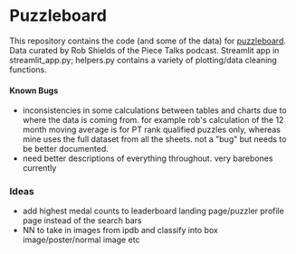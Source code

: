 # Puzzleboard
This repository contains the code (and some of the data) for [puzzleboard](https://puzzleboard.streamlit.app/). Data curated by Rob Shields of the Piece Talks podcast. Streamlit app in streamlit_app.py; helpers.py contains a variety of plotting/data cleaning functions.

#### Known Bugs
- inconsistencies in some calculations between tables and charts due to where the data is coming from. for example rob's calculation of the 12 month moving average is for PT rank qualified puzzles only, whereas mine uses the full dataset from all the sheets. not a "bug" but needs to be better documented.
- need better descriptions of everything throughout. very barebones currently


### Ideas
- add highest medal counts to leaderboard landing page/puzzler profile page instead of the search bars
- NN to take in images from ipdb and classify into box image/poster/normal image etc
